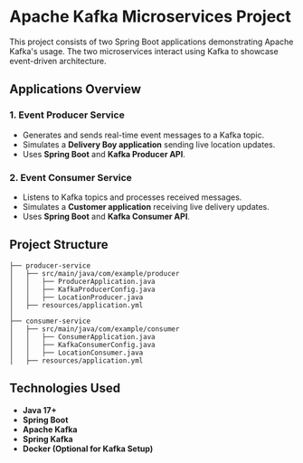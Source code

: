 # Apache Kafka Microservices Project

This project consists of two Spring Boot applications demonstrating Apache Kafka's usage. The two microservices interact using Kafka to showcase event-driven architecture.

## Applications Overview

### 1. **Event Producer Service**
- Generates and sends real-time event messages to a Kafka topic.
- Simulates a **Delivery Boy application** sending live location updates.
- Uses **Spring Boot** and **Kafka Producer API**.

### 2. **Event Consumer Service**
- Listens to Kafka topics and processes received messages.
- Simulates a **Customer application** receiving live delivery updates.
- Uses **Spring Boot** and **Kafka Consumer API**.

## Project Structure
```
├── producer-service
│   ├── src/main/java/com/example/producer
│   │   ├── ProducerApplication.java
│   │   ├── KafkaProducerConfig.java
│   │   ├── LocationProducer.java
│   ├── resources/application.yml
│
├── consumer-service
│   ├── src/main/java/com/example/consumer
│   │   ├── ConsumerApplication.java
│   │   ├── KafkaConsumerConfig.java
│   │   ├── LocationConsumer.java
│   ├── resources/application.yml
```

## Technologies Used
- **Java 17+**
- **Spring Boot**
- **Apache Kafka**
- **Spring Kafka**
- **Docker (Optional for Kafka Setup)**

